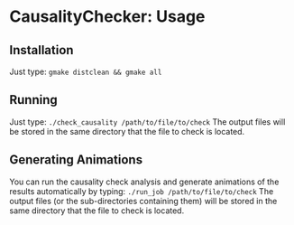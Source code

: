 # CausalityChecker: Usage

## Installation

Just type:
```gmake distclean && gmake all```

## Running

Just type:
```./check_causality /path/to/file/to/check```
The output files will be stored in the same directory that the file to check is located.

## Generating Animations

You can run the causality check analysis and generate animations of the results automatically by typing:
```./run_job /path/to/file/to/check```
The output files (or the sub-directories containing them) will be stored in the same directory that the file to check is located.

